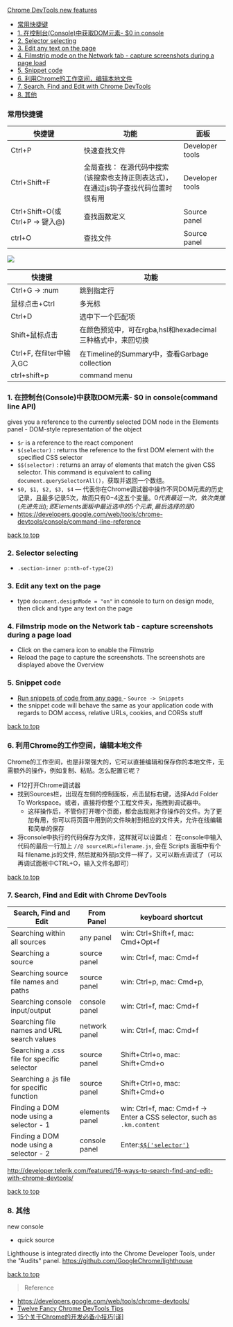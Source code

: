 [Chrome DevTools new features](#top)

- [常用快捷键](#快捷键)
- [1. 在控制台(Console)中获取DOM元素- $0 in console](#在控制台)
- [2. Selector selecting](#Selector)
- [3. Edit any text on the page](#Edit)
- [4. Filmstrip mode on the Network tab - capture screenshots during a page load](#Filmstrip)
- [5. Snippet code](#Snippet)
- [6. 利用Chrome的工作空间，编辑本地文件](#利用Chrome的工作空间)
- [7. Search, Find and Edit with Chrome DevTools](#Search)
- [8. 其他](#其他)

<h3 id="快捷键">常用快捷键</h3>

快捷键|功能|面板
---|---|---
Ctrl+P|快速查找文件|Developer tools
Ctrl+Shift+F|全局查找： 在源代码中搜索(该搜索也支持正则表达式)，在通过js钩子查找代码位置时很有用|Developer tools
Ctrl+Shift+O(或Ctrl+P -> 键入@)|查找函数定义|Source panel
ctrl+O|查找文件|Source panel

![](https://i.imgur.com/CELwvy3.png)

快捷键|功能
---|---
Ctrl+G -> :num|跳到指定行
鼠标点击+Ctrl|多光标
Ctrl+D|选中下一个匹配项
Shift+鼠标点击|在颜色预览中，可在rgba,hsl和hexadecimal三种格式中，来回切换
Ctrl+F, 在filter中输入GC|在Timeline的Summary中，查看Garbage collection
ctrl+shift+p|command menu

<h3 id="在控制台">1. 在控制台(Console)中获取DOM元素- $0 in console(command line API)</h3>

gives you a reference to the currently selected DOM node in the Elements panel - DOM-style representation of the object

- `$r` is a reference to the react component
- `$(selector)` : returns the reference to the first DOM element with the specified CSS selector
- `$$(selector)` : returns an array of elements that match the given CSS selector. This command is equivalent to calling `document.querySelectorAll()`，获取并返回一个数组。
- `$0, $1, $2, $3, $4` — 代表你在Chrome调试器中操作不同DOM元素的历史记录，且最多记录5次，故而只有$0-$4这五个变量。$0代表最近一次，依次类推(先进先出); 即Elements 面板中最近选中的5个元素, 最后选择的是$0
- https://developers.google.com/web/tools/chrome-devtools/console/command-line-reference

[back to top](#top)

<h3 id="Selector">2. Selector selecting</h3>

- `.section-inner p:nth-of-type(2)`

<h3 id="Edit">3. Edit any text on the page</h3>

- type `document.designMode = "on"` in console to turn on design mode, then click and type any text on the page

<h3 id="Filmstrip">4. Filmstrip mode on the Network tab - capture screenshots during a page load</h3>

- Click on the camera icon to enable the Filmstrip
- Reload the page to capture the screenshots. The screenshots are displayed above the Overview

<h3 id="Snippet">5. Snippet code</h3>

- [Run snippets of code from any page
](https://developers.google.com/web/tools/chrome-devtools/debug/snippets/?hl=en) - `Source -> Snippets`
- the snippet code will behave the same as your application code with regards to DOM access, relative URLs, cookies, and CORSs stuff

[back to top](#top)

<h3 id="利用Chrome的工作空间">6. 利用Chrome的工作空间，编辑本地文件</h3>

Chrome的工作空间，也是非常强大的，它可以直接编辑和保存你的本地文件，无需额外的操作，例如复制、粘贴。怎么配置它呢？

- F12打开Chrome调试器
- 找到Sources栏，出现在左侧的控制面板，点击鼠标右键，选择Add Folder To Workspace。或者，直接将你整个工程文件夹，拖拽到调试器中。
  - 这样操作后，不管你打开哪个页面，都会出现刚才你操作的文件。为了更加有用，你可以将页面中用到的文件映射到相应的文件夹，允许在线编辑和简单的保存
- 将console中执行的代码保存为文件，这样就可以设置点： 在console中输入代码的最后一行加上 `//@ sourceURL=filename.js`, 会在 Scripts 面板中有个叫 filename.js的文件, 然后就和外部js文件一样了，又可以断点调试了（可以再调试面板中CTRL+O，输入文件名即可）

[back to top](#top)

<h3 id="Search">7. Search, Find and Edit with Chrome DevTools</h3>

Search, Find and Edit|From Panel|keyboard shortcut
---|---|---
Searching within all sources|any panel| win: Ctrl+Shift+f, mac: Cmd+Opt+f
Searching a source|source panel|win: Ctrl+f, mac: Cmd+f
Searching source file names and paths|source panel|win: Ctrl+p, mac: Cmd+p, 
Searching console input/output|console panel|win: Ctrl+f, mac: Cmd+f
Searching file names and URL search values|network panel|win: Ctrl+f, mac: Cmd+f
Searching a .css file for specific selector|source panel|Shift+Ctrl+o, mac: Shift+Cmd+o
Searching a .js file for specific function|source panel|Shift+Ctrl+o, mac: Shift+Cmd+o
Finding a DOM node using a selector - 1|elements panel|win: Ctrl+f, mac: Cmd+f -> Enter a CSS selector, such as `.km.content`
Finding a DOM node using a selector - 2|console panel| Enter:[`$$('selector')`](https://developers.google.com/web/tools/chrome-devtools/console/command-line-reference#selector)

http://developer.telerik.com/featured/16-ways-to-search-find-and-edit-with-chrome-devtools/

[back to top](#top)

<h3 id="其他">8. 其他</h3>

new console
- quick source

Lighthouse is integrated directly into the Chrome Developer Tools, under the "Audits" panel.
https://github.com/GoogleChrome/lighthouse

[back to top](#top)

> Reference

- https://developers.google.com/web/tools/chrome-devtools/
- [Twelve Fancy Chrome DevTools Tips](https://hackernoon.com/twelve-fancy-chrome-devtools-tips-dc1e39d10d9d)
- [15个关于Chrome的开发必备小技巧[译]](http://www.cnblogs.com/giggle/p/5966991.html)
